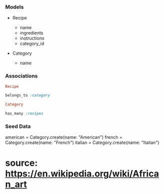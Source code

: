 ### Models
- Recipe
    - name
    - ingredients
    - instructions
    - category_id

- Category
    - name

### Associations

```ruby
Recipe

belongs_to :category

Category

has_many :recipes

```

### Seed Data

american = Category.create(name: "American")
french = Category.create(name: "French")
italian = Category.create(name: "Italian")

# source: https://en.wikipedia.org/wiki/African_art

